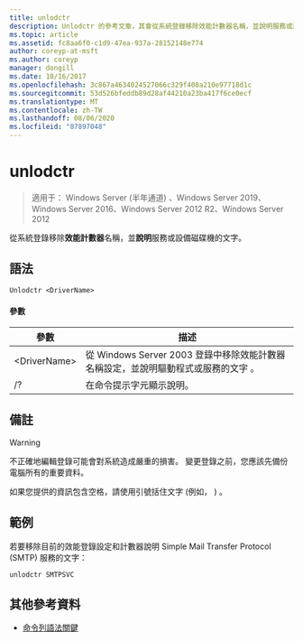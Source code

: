 ```yaml
---
title: unlodctr
description: Unlodctr 的參考文章，其會從系統登錄移除效能計數器名稱，並說明服務或設備磁碟機的文字。
ms.topic: article
ms.assetid: fc8aa6f0-c1d9-47ea-937a-28152148e774
author: coreyp-at-msft
ms.author: coreyp
manager: dongill
ms.date: 10/16/2017
ms.openlocfilehash: 3c867a4634024527066c329f408a210e97718d1c
ms.sourcegitcommit: 53d526bfeddb89d28af44210a23ba417f6ce0ecf
ms.translationtype: MT
ms.contentlocale: zh-TW
ms.lasthandoff: 08/06/2020
ms.locfileid: "87897048"
---
```

# <a name="unlodctr"></a>unlodctr

> 適用于： Windows Server (半年通道) 、Windows Server 2019、Windows Server 2016、Windows Server 2012 R2、Windows Server 2012

從系統登錄移除**效能計數器**名稱，並**說明**服務或設備磁碟機的文字。

## <a name="syntax"></a>語法
```
Unlodctr <DriverName>
```
#### <a name="parameters"></a>參數
|參數|描述|
|-------|--------|
|\<DriverName>|從 Windows Server 2003 登錄中移除效能計數器名稱設定，並說明驅動程式或服務的文字 <DriverName> 。|
|/?|在命令提示字元顯示說明。|

## <a name="remarks"></a>備註
> [!WARNING]
> 不正確地編輯登錄可能會對系統造成嚴重的損害。 變更登錄之前，您應該先備份電腦所有的重要資料。

如果您提供的資訊包含空格，請使用引號括住文字 (例如， <DriverName>) 。

## <a name="examples"></a>範例
若要移除目前的效能登錄設定和計數器說明 Simple Mail Transfer Protocol (SMTP) 服務的文字：
```
unlodctr SMTPSVC
```
## <a name="additional-references"></a>其他參考資料
- [命令列語法關鍵](command-line-syntax-key.md)

